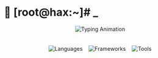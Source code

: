 # 🚀 [root@hax:~]# _

<div align="center">
  <img src="https://readme-typing-svg.demolab.com?font=Fira+Code&weight=600&size=26&duration=4000&pause=1000&color=00FF00&center=true&vCenter=true&width=500&lines=Full-Stack+Developer;Cybersecurity+Enthusiast" alt="Typing Animation" />

<div style="display: flex; flex-wrap: wrap; justify-content: center; gap: 16px; margin: 2.5em 0;">
  <img src="https://skillicons.dev/icons?i=python,java,ts,js,html,css" alt="Languages" />
  <img src="https://skillicons.dev/icons?i=nodejs,express,flask,tailwind,mongodb" alt="Frameworks" />
  <img src="https://skillicons.dev/icons?i=vscode,sublime,vim,neovim,linux,bash,git,github" alt="Tools" />
</div>

</div>


 

